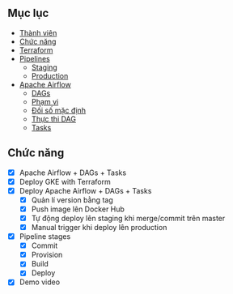 ## Mục lục

<!-- vim-markdown-toc GFM -->

* [Thành viên](#thành-viên)
* [Chức năng](#chc-nng)
* [Terraform](#terraform)
* [Pipelines](#pipelines)
    * [Staging](#staging)
    * [Production](#production)
* [Apache Airflow](#apache-airflow)
    * [DAGs](#dags)
    * [Phạm vi](#phm-vi)
    * [Đối số mặc định](#i-s-mc-nh)
    * [Thực thi DAG](#thc-thi-dag)
    * [Tasks](#tasks)

## Chức năng
- [x] Apache Airflow + DAGs + Tasks
- [x] Deploy GKE with Terraform
- [x] Deploy Apache Airflow + DAGs + Tasks
    - [x] Quản lí version bằng tag
    - [x] Push image lên Docker Hub
    - [x] Tự động deploy lên staging khi merge/commit trên master
    - [x] Manual trigger khi deploy lên production
- [x] Pipeline stages
    - [x] Commit
    - [x] Provision
    - [x] Build
    - [x] Deploy
- [x] Demo video
